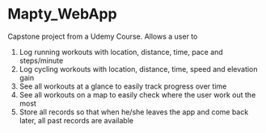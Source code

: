 # Mapty_WebApp

Capstone project from a Udemy Course.
Allows a user to
1. Log running workouts with location, distance, time, pace and steps/minute
2. Log cycling workouts with location, distance, time, speed and elevation gain
3. See all workouts at a glance to easily track progress over time
4. See all workouts on a map to easily check where the user work out the most
5. Store all records so that when he/she leaves the app and come back later, all past records are available

